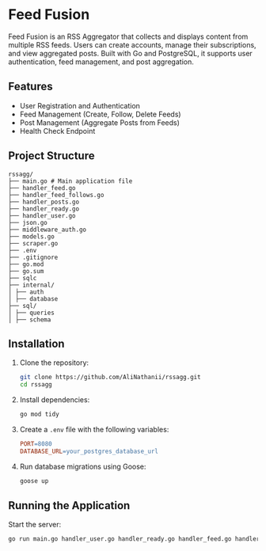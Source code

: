 # Feed Fusion
Feed Fusion is an RSS Aggregator that collects and displays content from multiple RSS feeds. Users can create accounts, manage their subscriptions, and view aggregated posts. Built with Go and PostgreSQL, it supports user authentication, feed management, and post aggregation.

## Features

- User Registration and Authentication
- Feed Management (Create, Follow, Delete Feeds)
- Post Management (Aggregate Posts from Feeds)
- Health Check Endpoint

## Project Structure
```
rssagg/
├── main.go # Main application file
├── handler_feed.go
├── handler_feed_follows.go
├── handler_posts.go
├── handler_ready.go
├── handler_user.go
├── json.go
├── middleware_auth.go
├── models.go
├── scraper.go
├── .env
├── .gitignore
├── go.mod
├── go.sum
├── sqlc
├── internal/
│ ├── auth 
│ ├── database
├── sql/
│ ├── queries 
│ ├── schema
```


## Installation

1. Clone the repository:
    ```sh
    git clone https://github.com/AliNathanii/rssagg.git
    cd rssagg
    ```

2. Install dependencies:
    ```sh
    go mod tidy
    ```

3. Create a `.env` file with the following variables:
    ```makefile
    PORT=8080
    DATABASE_URL=your_postgres_database_url
    ```

4. Run database migrations using Goose:
    ```sh
    goose up
    ```

## Running the Application

Start the server:
```sh
go run main.go handler_user.go handler_ready.go handler_feed.go handler_feed_follows.go handler_posts.go json.go middleware_auth.go scrapper.go

